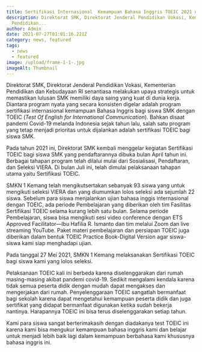 ```yaml
---
title: Sertifikasi Internasional  Kemampuan Bahasa Inggris TOEIC 2021 di SMKN 1 Kemang
description: Direktorat SMK, Direktorat Jenderal Pendidikan Vokasi, Kementerian
  Pendidikan...
author: Admin
date: 2021-07-27T01:01:16.221Z
category: news, featured
tags:
  - news
  - featured
image: /upload/frame-1-1-.jpg
imageAlt: Thumbnail
---
```

Direktorat SMK, Direktorat Jenderal Pendidikan Vokasi, Kementerian Pendidikan dan Kebudayaan RI senantiasa melakukan upaya strategis untuk memastikan lulusan SMK memiliki daya saing yang kuat di dunia kerja. Diantara program nyata yang secara konsisten digelar adalah program sertifikasi internasional kemampuan Bahasa Inggris bagi siswa SMK dengan TOEIC (*Test Of English for International Communication*). Bahkan disaat pandemi Covid-19 melanda Indonesia sejak tahun lalu, salah satu program yang tetap menjadi prioritas untuk dijalankan adalah sertifikasi TOEIC bagi siswa SMK.

Pada tahun 2021 ini, Direktorat SMK kembali menggelar kegiatan Sertifikasi TOEIC bagi siswa SMK yang pendaftarannya dibuka bulan April tahun ini. Berbagai tahapan program telah dilalui mulai dari Sosialisasi, Pendaftaran, dan Seleksi VIERA. Di bulan Juli ini, telah dimulai pelaksanaan tahapan utama yaitu Sertifikasi TOEIC.

SMKN 1 Kemang telah mengikutsertakan sebanyak 93 siswa yang untuk mengikuti seleksi VIERA dan yang diumumkan lolos seleksi ada sejumlah 22 siswa. Sebelum para siswa menjalankan ujian bahasa inggis internasional dengan TOEIC, ada periode Pembelajaran yang diberikan oleh tim Fasilitas Sertifikasi TOEIC selama kurang lebih satu bulan. Selama periode Pembelajaran, siswa bisa mengikuti sesi video conference dengan ETS Approved Facilitator—Ibu Hafilia R. Ismanto dan tim melalui Zoom dan live streaming YouTube. Paket materi pembelajaran dan persiapan TOEIC juga diberikan dalam bentuk TOEIC Practice Book-Digital Version agar siswa-siswa kami siap menghadapi ujian.

Pada tanggal 27 Mei 2021, SMKN 1 Kemang melaksanakan Sertifikasi TOEIC bagi siswa kami  yang lolos seleksi. 

Pelaksanaan TOEIC kali ini berbeda karena diselenggarakan dari rumah masing-masing akibat pandemi covid-19.  Sedikit mengalami kendala karena tidak semua peserta didik dengan mudah dapat mengakses dan mengerjakan dari rumah. Penyelenggaraan TOEIC sangatlah bermanfaat bagi sekolah karena dapat mengetahui kemampuan peserta didik dan juga sertifikat yang didapat bermanfaat digunakan ketika sudah bekerja nantinya. Harapannya TOEIC ini bisa terus diselenggarakan setiap tahun.

Kami para siswa sangat berterimakasih dengan diadakanya test TOEIC ini karena kami bisa mengukur kemampuan bahasa inggris kami dan belajar untuk menjadi lebih baik lagi dalam kemampuan berbahasa kami khususnya bahasa inggris ini.
